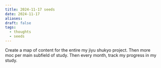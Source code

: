 ```yaml
---
title: 2024-11-17 seeds
date: 2024-11-17
aliases: 
draft: false
tags:
  - thoughts
  - seeds
---
```

Create a map of content for the entire my jiyu shukyo project. Then more moc per main subfield of study. Then every month, track my progress in my study.